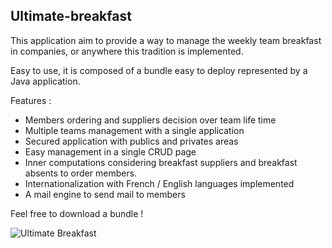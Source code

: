 Ultimate-breakfast
-------------

This application aim to provide a way to manage the weekly team breakfast in companies, or anywhere this tradition is implemented.

Easy to use, it is composed of a bundle easy to deploy represented by a Java application.

Features :
 - Members ordering and suppliers decision over team life time
 - Multiple teams management with a single application
 - Secured application with publics and privates areas
 - Easy management in a single CRUD page
 - Inner computations considering breakfast suppliers and breakfast absents to order members.
 - Internationalization with French / English languages implemented
 - A mail engine to send mail to members
 
Feel free to download a bundle !

![Ultimate Breakfast](https://github.com/exanpe/ultimate-breakfast/blob/master/ub-screen.png)